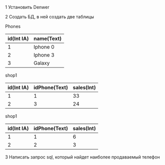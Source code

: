 1 Установить Denwer

2 Создать БД, в ней создать две таблицы 

Phones

|  id(Int IA) |name(Text)   |
|---|---|
| 1  | Iphone 0  | 
| 2  | Iphone 3  | 
| 3  | Galaxy  | 

shop1

|  id(Int IA) |idPhone(Text)   | sales(Int)   |
|---|---|---|
| 1  | 1 | 33 |
| 2  | 3  | 24|

shop1

|  id(Int IA) |idPhone(Text)   | sales(Int)   |
|---|---|---|
| 1  | 1 | 6 |
| 2  | 2  | 3|


3 Написать запрос sql, который найдет наиболее продаваемый телефон 
